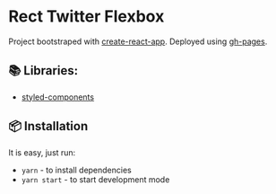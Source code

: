 # Rect Twitter Flexbox

Project bootstraped with [create-react-app](https://github.com/facebook/create-react-app). Deployed using [gh-pages](https://www.npmjs.com/package/gh-pages).


## 📚 Libraries:

* [styled-components](https://styled-components.com/)

## 📦 Installation

It is easy, just run:

* `yarn` - to install dependencies
* `yarn start` - to start development mode
